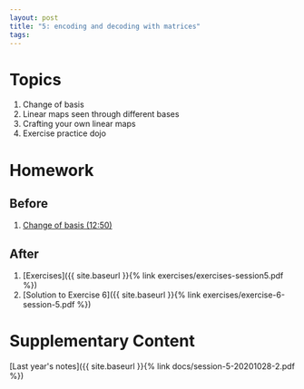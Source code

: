 ```yaml
---
layout: post
title: "5: encoding and decoding with matrices"
tags:
---
```



# Topics

1. Change of basis
2. Linear maps seen through different bases
3. Crafting your own linear maps
4. Exercise practice dojo

# Homework

## Before

1. [Change of basis (12:50)](https://www.youtube.com/watch?v=P2LTAUO1TdA)

## After

1. [Exercises]({{ site.baseurl }}{% link exercises/exercises-session5.pdf  %})
2. [Solution to Exercise 6]({{ site.baseurl }}{% link exercises/exercise-6-session-5.pdf  %})

# Supplementary Content

[Last year's notes]({{ site.baseurl }}{% link docs/session-5-20201028-2.pdf  %})


